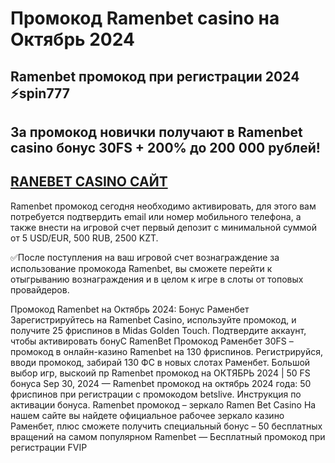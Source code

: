 # Промокод Ramenbet casino на Октябрь 2024


## Ramenbet промокод при регистрации 2024 ⚡️spin777

## За промокод новички получают в Ramenbet casino бонус 30FS + 200% до 200 000 рублей!

## [RANEBET CASINO САЙТ](https://linkcasino.ru/ramenbet_fvip)

Ramenbet промокод сегодня необходимо активировать, для этого вам потребуется подтвердить email или номер мобильного телефона, а также внести на игровой счет первый депозит с минимальной суммой от 5 USD/EUR, 500 RUB, 2500 KZT.

✅После поступления на ваш игровой счет вознаграждение за использование промокода Ramenbet, вы сможете перейти к отыгрыванию вознаграждения и в целом к игре в слоты от топовых провайдеров.


Промокод Ramenbet на Октябрь 2024: Бонус Раменбет Зарегистрируйтесь на Ramenbet Casino, используйте промокод, и получите 25 фриспинов в Midas Golden Touch. Подтвердите аккаунт, чтобы активировать бонуC RamenBet Промокод Раменбет 30FS – промокод в онлайн-казино Ramenbet на 130 фриспинов. Регистрируйся, вводи промокод, забирай 130 ФС в новых слотах Раменбет. Большой выбор игр, выскоий пр Ramenbet промокод на ОКТЯБРЬ 2024 | 50 FS бонуса Sep 30, 2024 — Ramenbet промокод на октябрь 2024 года: 50 фриспинов при регистрации с промокодом betslive. Инструкция по активации бонуса. Ramenbet промокод – зеркало Ramen Bet Casino На нашем сайте вы найдете официальное рабочее зеркало казино Раменбет, плюс сможете получить специальный бонус – 50 бесплатных вращений на самом популярном Ramenbet — Бесплатный промокод при регистрации FVIP
